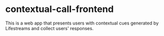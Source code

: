 contextual-call-frontend
========================

This is a web app that presents users with contextual cues generated by Lifestreams and collect users' responses.
